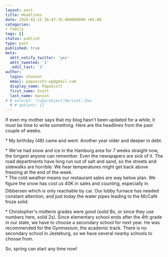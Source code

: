 ```yaml
---
layout: post
title: Headlines
date: 2010-02-15 16:47:35.000000000 +01:00
categories:
- family
tags: []
status: publish
type: post
published: true
meta:
  aktt_notify_twitter: 'yes'
  aktt_tweeted: '1'
  _edit_last: '3'
author:
  login: shanson
  email: papascott-wp@gmail.com
  display_name: PapaScott
  first_name: Scott
  last_name: Hanson
# # excerpt: !ruby/object:Hpricot::Doc
  # # options: {}
---
```

<p>If even my mother says that my blog hasn't been updated for a while, it must be time to write something. Here are the headlines from the past couple of weeks.</p>
<p>* My birthday (48) came and went. Another year older and deeper in debt.</p>
<p>* We've had snow and ice in the Hamburg area for 7 weeks straight now, the longest anyone can remember. Even the newspapers are sick of it. The road departments have long run out of salt and sand, so the streets and sidewalks are horrible. We hear temperatures might get back above freezing at the end of the week.<br />
* The cold weather means our restaurant sales are way below plan. We figure the snow has cost us 40K in sales and counting, especially in Dibbersen which is only reachable by car. Our lobby furnace has needed constant attention, and just today the water pipes leading to the McCafé froze solid.</p>
<p>* Christopher's midterm grades were good (solid Bs, or since they use numbers here, solid 2s). Since elementary school ends after the 4th grade in our state, we have to choose a secondary school for next year. He was recommended for the <i>Gymnasium</i>, the academic track. There is no secondary school in Jesteburg, so we have several nearby schools to choose from.</p>
<p>So, spring can start any time now!</p>
